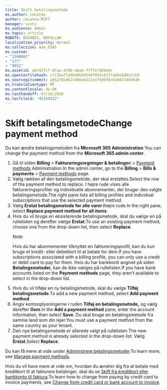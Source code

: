 ```yaml
---
title: Skift betalingsmetode
ms.author: cmcatee
author: cmcatee-MSFT
manager: scotv
ms.audience: Admin
ms.topic: article
ROBOTS: NOINDEX, NOFOLLOW
localization_priority: Normal
ms.collection: Adm_O365
ms.custom:
- "1500001"
- "277"
- "4852"
ms.assetid: a67d2fcf-0faa-4796-a6a4-f7ffefd89e9c
ms.openlocfilehash: cf12baf7a9b40b56549f0d3c63f7a6be8d8a7cb9
ms.sourcegitcommit: a05276bd623466ad211e1f8d9f0c616672dd3640
ms.translationtype: MT
ms.contentlocale: da-DK
ms.lasthandoff: 07/16/2020
ms.locfileid: "45154512"
---
```

# <a name="change-payment-method"></a><span data-ttu-id="33003-102">Skift betalingsmetode</span><span class="sxs-lookup"><span data-stu-id="33003-102">Change payment method</span></span>

<span data-ttu-id="33003-103">Du kan ændre betalingsmetoden fra **Microsoft 365 Administration**.</span><span class="sxs-lookup"><span data-stu-id="33003-103">You can change the payment method from the **Microsoft 365 admin center**.</span></span>
  
1. <span data-ttu-id="33003-104">Gå til siden **Billing**  >  **Faktureringsregninger & betalinger**i  >  [Payment methods](https://go.microsoft.com/fwlink/p/?linkid=2018806) Administration.</span><span class="sxs-lookup"><span data-stu-id="33003-104">In the admin center, go to the **Billing** > **Bills & payments** > [Payment methods](https://go.microsoft.com/fwlink/p/?linkid=2018806) page.</span></span>
2. <span data-ttu-id="33003-105">Vælg rækken af den betalingsmetode, der skal erstattes.</span><span class="sxs-lookup"><span data-stu-id="33003-105">Select the row of the payment method to replace.</span></span> <span data-ttu-id="33003-106">I højre rude vises alle faktureringsprofiler og individuelle abonnementer, der bruger den valgte betalingsmetode.</span><span class="sxs-lookup"><span data-stu-id="33003-106">The right pane lists all billing profiles and individual subscriptions that use the selected payment method.</span></span>
3. <span data-ttu-id="33003-107">Vælg **Erstat betalingsmetode for alle varer i**højre rude.</span><span class="sxs-lookup"><span data-stu-id="33003-107">In the right pane, select **Replace payment method for all items**.</span></span>
4. <span data-ttu-id="33003-108">Hvis du vil bruge en eksisterende betalingsmetode, skal du vælge en på rullelisten og derefter vælge **Erstat**.</span><span class="sxs-lookup"><span data-stu-id="33003-108">To use an existing payment method, choose one from the drop-down list, then select **Replace**.</span></span>
    > [!NOTE]
    > <span data-ttu-id="33003-109">Hvis du har abonnementer tilknyttet en faktureringsprofil, kan du kun bruge et kredit- eller debetkort til at betale for dem.</span><span class="sxs-lookup"><span data-stu-id="33003-109">If you have subscriptions associated with a billing profile, you can only use a credit or debit card to pay for them.</span></span> <span data-ttu-id="33003-110">Hvis du har bankkonti angivet på siden **Betalingsmetoder,** kan de ikke vælges på rullelisten.</span><span class="sxs-lookup"><span data-stu-id="33003-110">If you have bank accounts listed on the **Payment methods** page, they aren't available to select in the drop-down list.</span></span>
5. <span data-ttu-id="33003-111">Hvis du vil tilføje en ny betalingsmetode, skal du vælge **Tilføj betalingsmetode**.</span><span class="sxs-lookup"><span data-stu-id="33003-111">To add a new payment method, select **Add payment method**.</span></span>
6. <span data-ttu-id="33003-112">Angiv kontooplysningerne i ruden **Tilføj en betalingsmetode,** og vælg derefter **Gem**.</span><span class="sxs-lookup"><span data-stu-id="33003-112">In the **Add a payment method** pane, enter the account information, then select **Save**.</span></span> <span data-ttu-id="33003-113">Du skal bruge en betalingsmetode fra samme land som din lejer.</span><span class="sxs-lookup"><span data-stu-id="33003-113">You must use a payment method from the same country as your tenant.</span></span>
7. <span data-ttu-id="33003-114">Den nye betalingsmetode er allerede valgt på rullelisten.</span><span class="sxs-lookup"><span data-stu-id="33003-114">The new payment method is already selected in the drop-down list.</span></span> <span data-ttu-id="33003-115">Vælg **Erstat**.</span><span class="sxs-lookup"><span data-stu-id="33003-115">Select **Replace**.</span></span>

<span data-ttu-id="33003-116">Du kan få mere at vide under [Administrere betalingsmetoder](https://docs.microsoft.com/microsoft-365/commerce/billing-and-payments/manage-payment-methods).</span><span class="sxs-lookup"><span data-stu-id="33003-116">To learn more, see [Manage payment methods](https://docs.microsoft.com/microsoft-365/commerce/billing-and-payments/manage-payment-methods).</span></span>

<span data-ttu-id="33003-117">Hvis du vil have mere at vide om, hvordan du ændrer dig fra at betale med kreditkort til at fakturere betalinger, skal du se [Skift fra kreditkort eller bankkonto til faktura](https://docs.microsoft.com/microsoft-365/commerce/billing-and-payments/change-payment-method#change-from-credit-card-or-bank-account-to-invoice).</span><span class="sxs-lookup"><span data-stu-id="33003-117">To learn how to change from paying by credit card to invoice payments, see [Change from credit card or bank account to invoice](https://docs.microsoft.com/microsoft-365/commerce/billing-and-payments/change-payment-method#change-from-credit-card-or-bank-account-to-invoice).</span></span>